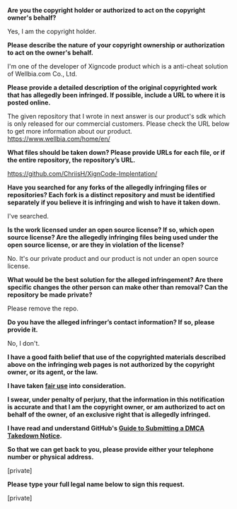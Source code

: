 **Are you the copyright holder or authorized to act on the copyright owner's behalf?**

Yes, I am the copyright holder.

**Please describe the nature of your copyright ownership or authorization to act on the owner's behalf.**

I'm one of the developer of Xigncode product which is a anti-cheat solution of Wellbia.com Co., Ltd.

**Please provide a detailed description of the original copyrighted work that has allegedly been infringed. If possible, include a URL to where it is posted online.**

The given repository that I wrote in next answer is our product's sdk which is only released for our commercial customers.
Please check the URL below to get more information about our product.
https://www.wellbia.com/home/en/

**What files should be taken down? Please provide URLs for each file, or if the entire repository, the repository’s URL.**

https://github.com/ChriisH/XignCode-Implentation/

**Have you searched for any forks of the allegedly infringing files or repositories? Each fork is a distinct repository and must be identified separately if you believe it is infringing and wish to have it taken down.**

I've searched.

**Is the work licensed under an open source license? If so, which open source license? Are the allegedly infringing files being used under the open source license, or are they in violation of the license?**

No. It's our private product and our product is not under an open source license.

**What would be the best solution for the alleged infringement? Are there specific changes the other person can make other than removal? Can the repository be made private?**

Please remove the repo.

**Do you have the alleged infringer’s contact information? If so, please provide it.**

No, I don't.

**I have a good faith belief that use of the copyrighted materials described above on the infringing web pages is not authorized by the copyright owner, or its agent, or the law.**

**I have taken <a href="https://www.lumendatabase.org/topics/22">fair use</a> into consideration.**

**I swear, under penalty of perjury, that the information in this notification is accurate and that I am the copyright owner, or am authorized to act on behalf of the owner, of an exclusive right that is allegedly infringed.**

**I have read and understand GitHub's <a href="https://help.github.com/articles/guide-to-submitting-a-dmca-takedown-notice/">Guide to Submitting a DMCA Takedown Notice</a>.**

**So that we can get back to you, please provide either your telephone number or physical address.**

[private]  

**Please type your full legal name below to sign this request.**

[private]
